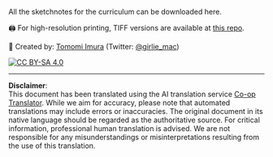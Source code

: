 <!--
CO_OP_TRANSLATOR_METADATA:
{
  "original_hash": "a88d5918c1b9da69a40d917a0840c497",
  "translation_date": "2025-09-06T10:57:50+00:00",
  "source_file": "sketchnotes/README.md",
  "language_code": "en"
}
-->
All the sketchnotes for the curriculum can be downloaded here.

🖨 For high-resolution printing, TIFF versions are available at [this repo](https://github.com/girliemac/a-picture-is-worth-a-1000-words/tree/main/ml/tiff).

🎨 Created by: [Tomomi Imura](https://github.com/girliemac) (Twitter: [@girlie_mac](https://twitter.com/girlie_mac))

[![CC BY-SA 4.0](https://img.shields.io/badge/License-CC%20BY--SA%204.0-lightgrey.svg)](https://creativecommons.org/licenses/by-sa/4.0/)

---

**Disclaimer**:  
This document has been translated using the AI translation service [Co-op Translator](https://github.com/Azure/co-op-translator). While we aim for accuracy, please note that automated translations may include errors or inaccuracies. The original document in its native language should be regarded as the authoritative source. For critical information, professional human translation is advised. We are not responsible for any misunderstandings or misinterpretations resulting from the use of this translation.